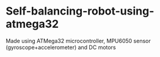 # Self-balancing-robot-using-atmega32

Made using ATMega32 microcontroller, MPU6050 sensor (gyroscope+accelerometer) and DC motors
